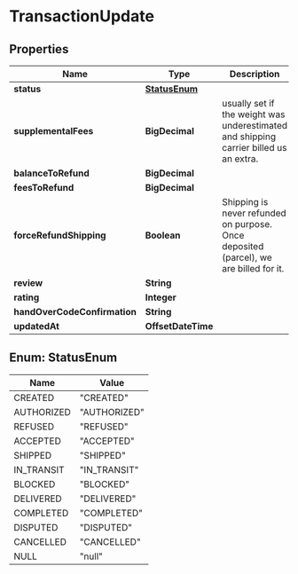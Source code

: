 

# TransactionUpdate



## Properties

| Name | Type | Description | Notes |
|------------ | ------------- | ------------- | -------------|
|**status** | [**StatusEnum**](#StatusEnum) |  |  [optional] |
|**supplementalFees** | **BigDecimal** | usually set if the weight was underestimated and shipping carrier billed us an extra. |  [optional] |
|**balanceToRefund** | **BigDecimal** |  |  [optional] |
|**feesToRefund** | **BigDecimal** |  |  [optional] |
|**forceRefundShipping** | **Boolean** | Shipping is never refunded on purpose. Once deposited (parcel), we are billed for it. |  [optional] |
|**review** | **String** |  |  [optional] |
|**rating** | **Integer** |  |  [optional] |
|**handOverCodeConfirmation** | **String** |  |  [optional] |
|**updatedAt** | **OffsetDateTime** |  |  [optional] |



## Enum: StatusEnum

| Name | Value |
|---- | -----|
| CREATED | &quot;CREATED&quot; |
| AUTHORIZED | &quot;AUTHORIZED&quot; |
| REFUSED | &quot;REFUSED&quot; |
| ACCEPTED | &quot;ACCEPTED&quot; |
| SHIPPED | &quot;SHIPPED&quot; |
| IN_TRANSIT | &quot;IN_TRANSIT&quot; |
| BLOCKED | &quot;BLOCKED&quot; |
| DELIVERED | &quot;DELIVERED&quot; |
| COMPLETED | &quot;COMPLETED&quot; |
| DISPUTED | &quot;DISPUTED&quot; |
| CANCELLED | &quot;CANCELLED&quot; |
| NULL | &quot;null&quot; |



